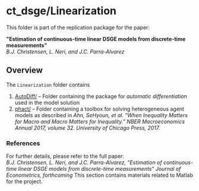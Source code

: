 # ct_dsge/Linearization

This folder is part of the replication package for the paper:

**"Estimation of continuous-time linear DSGE models from discrete-time measurements"**  
*B.J. Christensen, L. Neri, and J.C. Parra-Alvarez*

## Overview

The `Linearization` folder contains 

1. [AutoDiff/](AutoDiff/) – Folder containing the package for *automatic differentiation* used in the model solution
2. [phact/](phact/) –  Folder containing a toolbox for solving heterogeneous agent models as described in *Ahn, SeHyoun, et al. “When Inequality Matters for Macro and Macro Matters for Inequality.” NBER Macroeconomics Annual 2017, volume 32. University of Chicago Press, 2017.*

### References

For further details, please refer to the full paper:  
*B.J. Christensen, L. Neri, and J.C. Parra-Alvarez, "Estimation of continuous-time linear DSGE models from discrete-time measurements" Journal of Econometrics, forthcoming*
This section contains materials related to Matlab for the project.

